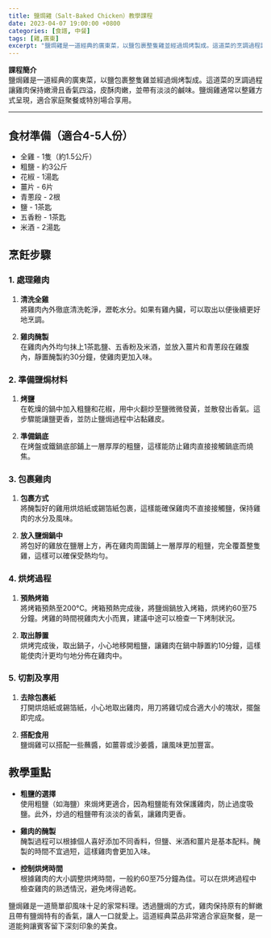 ```yaml
---
title: 鹽焗雞（Salt-Baked Chicken）教學課程
date: 2023-04-07 19:00:00 +0800
categories: [食譜, 中餐]
tags: [雞,廣東] 
excerpt: "鹽焗雞是一道經典的廣東菜，以鹽包裹整隻雞並經過焗烤製成。這道菜的烹調過程讓雞肉保持嫩滑且香氣四溢，皮酥肉嫩，並帶有淡淡的鹹味。鹽焗雞通常以整雞方式呈現，適合家庭聚餐或特別場合享用"
---
```


**課程簡介**  
鹽焗雞是一道經典的廣東菜，以鹽包裹整隻雞並經過焗烤製成。這道菜的烹調過程讓雞肉保持嫩滑且香氣四溢，皮酥肉嫩，並帶有淡淡的鹹味。鹽焗雞通常以整雞方式呈現，適合家庭聚餐或特別場合享用。

---

## 食材準備（適合4-5人份）

- 全雞 - 1隻（約1.5公斤）  
- 粗鹽 - 約3公斤  
- 花椒 - 1湯匙  
- 薑片 - 6片  
- 青蔥段 - 2根  
- 鹽 - 1茶匙  
- 五香粉 - 1茶匙  
- 米酒 - 2湯匙  

## 烹飪步驟

### 1. **處理雞肉**

1. **清洗全雞**  
   將雞肉內外徹底清洗乾淨，瀝乾水分。如果有雞內臟，可以取出以便後續更好地烹調。

2. **雞肉醃製**  
   在雞肉內外均勻抹上1茶匙鹽、五香粉及米酒，並放入薑片和青蔥段在雞腹內，靜置醃製約30分鐘，使雞肉更加入味。

### 2. **準備鹽焗材料**

1. **烤鹽**  
   在乾燥的鍋中加入粗鹽和花椒，用中火翻炒至鹽微微發黃，並散發出香氣。這步驟能讓鹽更香，並防止鹽焗過程中沾黏雞皮。

2. **準備鍋底**  
   在烤盤或鐵鍋底部鋪上一層厚厚的粗鹽，這樣能防止雞肉直接接觸鍋底而燒焦。

### 3. **包裹雞肉**

1. **包裹方式**  
   將醃製好的雞用烘焙紙或錫箔紙包裹，這樣能確保雞肉不直接接觸鹽，保持雞肉的水分及風味。

2. **放入鹽焗鍋中**  
   將包好的雞放在鹽層上方，再在雞肉周圍鋪上一層厚厚的粗鹽，完全覆蓋整隻雞，這樣可以確保受熱均勻。

### 4. **烘烤過程**

1. **預熱烤箱**  
   將烤箱預熱至200°C。烤箱預熱完成後，將鹽焗鍋放入烤箱，烘烤約60至75分鐘。烤雞的時間視雞肉大小而異，建議中途可以檢查一下烤制狀況。

2. **取出靜置**  
   烘烤完成後，取出鍋子，小心地移開粗鹽，讓雞肉在鍋中靜置約10分鐘，這樣能使肉汁更均勻地分佈在雞肉中。

### 5. **切割及享用**

1. **去除包裹紙**  
   打開烘焙紙或錫箔紙，小心地取出雞肉，用刀將雞切成合適大小的塊狀，擺盤即完成。

2. **搭配食用**  
   鹽焗雞可以搭配一些蘸醬，如薑蓉或沙姜醬，讓風味更加豐富。

## 教學重點

- **粗鹽的選擇**  
  使用粗鹽（如海鹽）來焗烤更適合，因為粗鹽能有效保護雞肉，防止過度吸鹽。此外，炒過的粗鹽帶有淡淡的香氣，讓雞肉更香。

- **雞肉的醃製**  
  醃製過程可以根據個人喜好添加不同香料，但鹽、米酒和薑片是基本配料。醃製的時間不宜過短，這樣雞肉會更加入味。

- **控制烘烤時間**  
  根據雞肉的大小調整烘烤時間，一般約60至75分鐘為佳。可以在烘烤過程中檢查雞肉的熟透情況，避免烤得過乾。

鹽焗雞是一道簡單卻風味十足的家常料理。透過鹽焗的方式，雞肉保持原有的鮮嫩且帶有鹽焗特有的香氣，讓人一口就愛上。這道經典菜品非常適合家庭聚餐，是一道能夠讓賓客留下深刻印象的美食。
